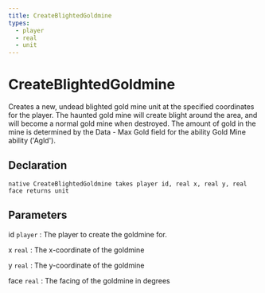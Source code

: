 ```yaml
---
title: CreateBlightedGoldmine
types:
  - player
  - real
  - unit
---
```


# CreateBlightedGoldmine
Creates a new, undead blighted gold mine unit at the specified coordinates for the player. The haunted gold mine will create blight around the area, and will become a normal gold mine when destroyed. The amount of gold in the mine is determined by the Data - Max Gold field for the ability Gold Mine ability ('Agld').

## Declaration

```jass
native CreateBlightedGoldmine takes player id, real x, real y, real face returns unit
```

## Parameters
id `player`
: The player to create the goldmine for.

x `real`
: The x-coordinate of the goldmine

y `real`
: The y-coordinate of the goldmine

face `real`
: The facing of the goldmine in degrees
